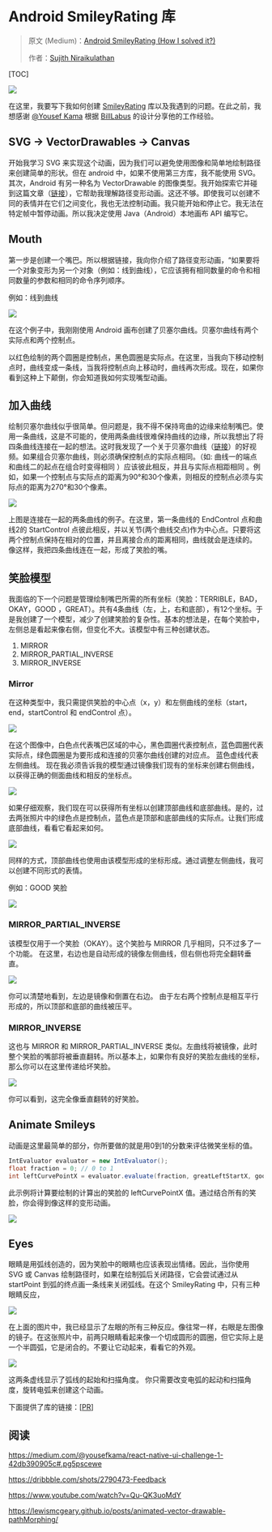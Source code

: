 # Android SmileyRating 库

> 原文 (Medium)：[Android SmileyRating (How I solved it?)](https://medium.com/mindorks/android-smileyrating-how-i-solved-it-9b5ee30f2c34)
>
> 作者：[Sujith Niraikulathan](https://medium.com/@sujith.niraikulathan?source=post_header_lockup)

[TOC]

![](https://ws1.sinaimg.cn/large/006tNc79gy1frosb8brttg30fz05phdt.gif)

在这里，我要写下我如何创建 [SmileyRating](https://github.com/sujithkanna/SmileyRating) 库以及我遇到的问题。在此之前，我想感谢 [@Yousef Kama](https://medium.com/@yousefkama/react-native-ui-challenge-1-42db390905c) 根据 [BillLabus](https://dribbble.com/blabus) 的设计分享他的工作经验。

## SVG -> VectorDrawables -> Canvas

开始我学习 SVG 来实现这个动画，因为我们可以避免使用图像和简单地绘制路径来创建简单的形状。但在 android 中，如果不使用第三方库，我不能使用 SVG。其次，Android 有另一种名为 VectorDrawable 的图像类型。我开始探索它并碰到这篇文章（[链接](https://lewismcgeary.github.io/posts/animated-vector-drawable-pathMorphing/)），它帮助我理解路径变形动画。这还不够。即使我可以创建不同的表情并在它们之间变化，我也无法控制动画。我只能开始和停止它。我无法在特定帧中暂停动画。所以我决定使用 Java（Android）本地画布 API 编写它。

## Mouth

第一步是创建一个嘴巴。所以根据链接，我向你介绍了路径变形动画，“如果要将一个对象变形为另一个对象（例如：线到曲线），它应该拥有相同数量的命令和相同数量的参数和相同的命令序列顺序。 

例如：线到曲线

![](https://ws2.sinaimg.cn/large/006tNc79gy1frosbkzxs0g30go062arg.gif)

在这个例子中，我刚刚使用 Android 画布创建了贝塞尔曲线。贝塞尔曲线有两个实际点和两个控制点。

以红色绘制的两个圆圈是控制点，黑色圆圈是实际点。在这里，当我向下移动控制点时，曲线变成一条线，当我将控制点向上移动时，曲线再次形成。现在，如果你看到这种上下颠倒，你会知道我如何实现嘴型动画。

## 加入曲线

绘制贝塞尔曲线似乎很简单。但问题是，我不得不保持弯曲的边缘来绘制嘴巴。使用一条曲线，这是不可能的，使用两条曲线很难保持曲线的边缘，所以我想出了将四条曲线连接在一起的想法。这时我发现了一个关于贝塞尔曲线（[链接](https://www.youtube.com/watch?v=Qu-QK3uoMdY)）的好视频。如果组合贝塞尔曲线，则必须确保控制点的实际点相同。（如: 曲线一的端点和曲线二的起点在组合时变得相同 ）应该彼此相反，并且与实际点相距相同 。例如，如果一个控制点与实际点的距离为90°和30个像素，则相反的控制点必须与实际点的距离为270°和30个像素。

![](https://ws2.sinaimg.cn/large/006tNc79gy1frosh036t9g30b40b47q6.gif)

上图是连接在一起的两条曲线的例子。在这里，第一条曲线的 EndControl 点和曲线2的 StartControl 点彼此相反，并以关节(两个曲线交点)作为中心点。只要将这两个控制点保持在相对的位置，并且离接合点的距离相同，曲线就会是连续的。 像这样，我把四条曲线连在一起，形成了笑脸的嘴。 

## 笑脸模型

我面临的下一个问题是管理绘制嘴巴所需的所有坐标（笑脸：TERRIBLE，BAD，OKAY，GOOD ，GREAT）。共有4条曲线（左，上，右和底部），有12个坐标。于是我创建了一个模型，减少了创建笑脸的复杂性。基本的想法是，在每个笑脸中，左侧总是看起来像右侧，但变化不大。该模型中有三种创建状态。

1. MIRROR
2. MIRROR_PARTIAL_INVERSE
3. MIRROR_INVERSE

### Mirror

在这种类型中，我只需提供笑脸的中心点（x，y）和左侧曲线的坐标（start，end，startControl 和 endControl 点）。

![](https://ws2.sinaimg.cn/large/006tNc79gy1frosh4antsj30e709faa2.jpg)

在这个图像中，白色点代表嘴巴区域的中心，黑色圆圈代表控制点，蓝色圆圈代表实际点，绿色圆圈是为要形成和连接的贝塞尔曲线创建的对应点。 蓝色虚线代表左侧曲线。 现在我必须告诉我的模型通过镜像我们现有的坐标来创建右侧曲线，以获得正确的侧面曲线和相反的坐标点。 

![](https://ws1.sinaimg.cn/large/006tNc79gy1froshb8zucj30e709faa2.jpg)

如果仔细观察，我们现在可以获得所有坐标以创建顶部曲线和底部曲线。是的，过去两张照片中的绿色点是控制点，蓝色点是顶部和底部曲线的实际点。让我们形成底部曲线，看看它看起来如何。 

![](https://ws1.sinaimg.cn/large/006tNc79gy1froshdj6r6j30fa0a5t8r.jpg)

同样的方式，顶部曲线也使用由该模型形成的坐标形成。通过调整左侧曲线，我可以创建不同形式的表情。

例如：GOOD 笑脸

![](https://ws2.sinaimg.cn/large/006tNc79gy1froshgatpqj30cm08dq2w.jpg)

### MIRROR_PARTIAL_INVERSE

该模型仅用于一个笑脸（OKAY）。这个笑脸与 MIRROR 几乎相同，只不过多了一个功能。 在这里，右边也是自动形成的镜像左侧曲线，但右侧也将完全翻转垂直。 

![](https://ws4.sinaimg.cn/large/006tNc79gy1froshio0q3j30b707hmx2.jpg)

你可以清楚地看到，左边是镜像和倒置在右边。 由于左右两个控制点是相互平行形成的，所以顶部和底部的曲线被压平。 

### MIRROR_INVERSE

这也与 MIRROR 和 MIRROR_PARTIAL_INVERSE 类似。左曲线将被镜像，此时整个笑脸的嘴部将被垂直翻转。所以基本上，如果你有良好的笑脸左曲线的坐标，那么你可以在这里传递给坏笑脸。

![](https://ws4.sinaimg.cn/large/006tNc79gy1froshlhif3j30c3080glk.jpg)

你可以看到，这完全像垂直翻转的好笑脸。

## Animate Smileys

动画是这里最简单的部分，你所要做的就是用0到1的分数来评估微笑坐标的值。 

```java
IntEvaluator evaluator = new IntEvaluator();
float fraction = 0; // 0 to 1
int leftCurvePointX = evaluator.evaluate(fraction, greatLeftStartX, goodLeftPointX);
```

此示例将计算要绘制的计算出的笑脸的 leftCurvePointX 值。通过结合所有的笑脸，你会得到像这样的变形动画。

![](https://ws1.sinaimg.cn/large/006tNc79gy1froskny945g30gg07chdu.gif)

## Eyes

眼睛是用弧线创造的，因为笑脸中的眼睛也应该表现出情绪。因此，当你使用 SVG 或 Canvas 绘制路径时，如果在绘制弧后关闭路径，它会尝试通过从 startPoint 到弧的终点画一条线来关闭弧线。在这个 SmileyRating 中，只有三种眼睛反应，

![](https://ws1.sinaimg.cn/large/006tNc79gy1froslscwfvj30m806tjrd.jpg)

在上面的图片中，我已经显示了左眼的所有三种反应。像往常一样，右眼是左图像的镜子。在这张照片中，前两只眼睛看起来像一个切成圆形的圆圈，但它实际上是一个半圆弧，它是闭合的。不要让它动起来，看看它的外观。

![](https://ws3.sinaimg.cn/large/006tNc79gy1froso4at36g30bg06k7wh.gif)

这两条虚线显示了弧线的起始和扫描角度。 你只需要改变电弧的起动和扫描角度，旋转电弧来创建这个动画。 

下面提供了库的链接：[[PR](https://github.com/sujithkanna/SmileyRating)]

## 阅读

<https://medium.com/@yousefkama/react-native-ui-challenge-1-42db390905c#.pg5pscewe>

<https://dribbble.com/shots/2790473-Feedback>

<https://www.youtube.com/watch?v=Qu-QK3uoMdY>

<https://lewismcgeary.github.io/posts/animated-vector-drawable-pathMorphing/>

